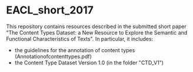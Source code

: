 # EACL_short_2017
This repository contains resources described in the submitted short paper "The Content Types Dataset: a New Resource to Explore the Semantic and Functional Characteristics of Texts". In particular, it includes:
- the guidelines for the annotation of content types (Annotationofcontenttypes.pdf)
- the Content Type Dataset Version 1.0 (in the folder "CTD_V1")
